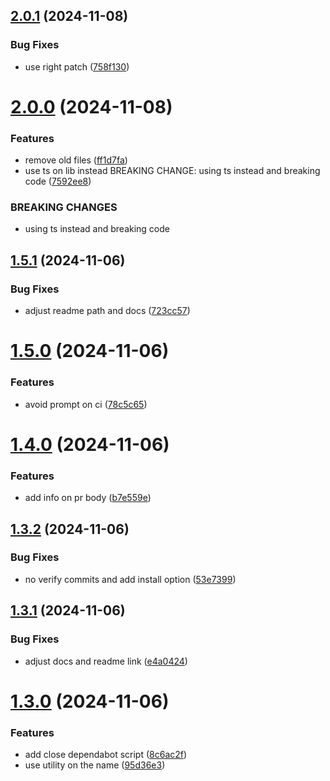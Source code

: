 ## [2.0.1](https://github.com/open-ish/utility/compare/dependabot-pr-manager-v2.0.0...dependabot-pr-manager-v2.0.1) (2024-11-08)


### Bug Fixes

* use right patch ([758f130](https://github.com/open-ish/utility/commit/758f130cfe3b4882692cfe1e84267784a66b9140))

# [2.0.0](https://github.com/open-ish/utility/compare/dependabot-pr-manager-v1.5.1...dependabot-pr-manager-v2.0.0) (2024-11-08)


### Features

* remove old files ([ff1d7fa](https://github.com/open-ish/utility/commit/ff1d7fa49864d961f9cee347bd51b17c380150ba))
* use ts on lib instead BREAKING CHANGE: using ts instead and breaking code ([7592ee8](https://github.com/open-ish/utility/commit/7592ee8b3b41dd28ca49676ef8f90b1062be2121))


### BREAKING CHANGES

* using ts instead and breaking code

## [1.5.1](https://github.com/open-ish/utility/compare/dependabot-pr-manager-v1.5.0...dependabot-pr-manager-v1.5.1) (2024-11-06)


### Bug Fixes

* adjust readme path and docs ([723cc57](https://github.com/open-ish/utility/commit/723cc5739484324505841818a65f0f3867e4d8b1))

# [1.5.0](https://github.com/open-ish/utility/compare/dependabot-pr-manager-v1.4.0...dependabot-pr-manager-v1.5.0) (2024-11-06)


### Features

* avoid prompt on ci ([78c5c65](https://github.com/open-ish/utility/commit/78c5c65eea3ea59d5248bfbbbc3e920e1c3f8321))

# [1.4.0](https://github.com/open-ish/utility/compare/dependabot-pr-manager-v1.3.2...dependabot-pr-manager-v1.4.0) (2024-11-06)


### Features

* add info on pr body ([b7e559e](https://github.com/open-ish/utility/commit/b7e559ec9d7d76383280290046b9c5d952152312))

## [1.3.2](https://github.com/open-ish/utility/compare/dependabot-pr-manager-v1.3.1...dependabot-pr-manager-v1.3.2) (2024-11-06)


### Bug Fixes

* no verify commits and add install option ([53e7399](https://github.com/open-ish/utility/commit/53e7399a1b58770238d706e98f9456c6fd73938b))

## [1.3.1](https://github.com/open-ish/utility/compare/dependabot-pr-manager-v1.3.0...dependabot-pr-manager-v1.3.1) (2024-11-06)


### Bug Fixes

* adjust docs and readme link ([e4a0424](https://github.com/open-ish/utility/commit/e4a0424f83c694ccea07f30ee9c0d9c61a8cf871))

# [1.3.0](https://github.com/open-ish/utility/compare/dependabot-pr-manager-v1.2.0...dependabot-pr-manager-v1.3.0) (2024-11-06)


### Features

* add close dependabot script ([8c6ac2f](https://github.com/open-ish/utility/commit/8c6ac2f34dc783f8700da2b905fbd4d63220577b))
* use utility on the name ([95d36e3](https://github.com/open-ish/utility/commit/95d36e3ff38164ce7cdfb45b35a525116c37f96f))
